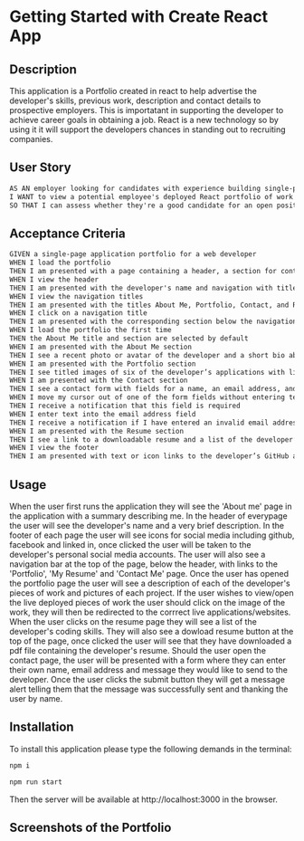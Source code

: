# Getting Started with Create React App

## Description
This application is a Portfolio created in react to help advertise the developer's skills, previous work, description and contact details to prospective employers. This is importatant in supporting the developer to achieve career goals in obtaining a job. React is a new technology so by using it it will support the developers chances in standing out to recruiting companies.

## User Story

```md
AS AN employer looking for candidates with experience building single-page applications
I WANT to view a potential employee's deployed React portfolio of work samples
SO THAT I can assess whether they're a good candidate for an open position
```

## Acceptance Criteria

```md
GIVEN a single-page application portfolio for a web developer
WHEN I load the portfolio
THEN I am presented with a page containing a header, a section for content, and a footer
WHEN I view the header
THEN I am presented with the developer's name and navigation with titles corresponding to different sections of the portfolio
WHEN I view the navigation titles
THEN I am presented with the titles About Me, Portfolio, Contact, and Resume, and the title corresponding to the current section is highlighted
WHEN I click on a navigation title
THEN I am presented with the corresponding section below the navigation without the page reloading and that title is highlighted
WHEN I load the portfolio the first time
THEN the About Me title and section are selected by default
WHEN I am presented with the About Me section
THEN I see a recent photo or avatar of the developer and a short bio about them
WHEN I am presented with the Portfolio section
THEN I see titled images of six of the developer’s applications with links to both the deployed applications and the corresponding GitHub repositories
WHEN I am presented with the Contact section
THEN I see a contact form with fields for a name, an email address, and a message
WHEN I move my cursor out of one of the form fields without entering text
THEN I receive a notification that this field is required
WHEN I enter text into the email address field
THEN I receive a notification if I have entered an invalid email address
WHEN I am presented with the Resume section
THEN I see a link to a downloadable resume and a list of the developer’s proficiencies
WHEN I view the footer
THEN I am presented with text or icon links to the developer’s GitHub and LinkedIn profiles, and their profile on a third platform (Stack Overflow, Twitter)
```

## Usage
When the user first runs the application they will see the 'About me' page in the application with a summary describing me. In the header of everypage the user will see the developer's name and a very brief description. In the footer of each page the user will see icons for social media including github, facebook and linked in, once clicked the user will be taken to the developer's personal social media accounts. The user will also see a navigation bar at the top of the page, below the header, with links to the 'Portfolio', 'My Resume' and 'Contact Me' page. Once the user has opened the portfolio page the user will see a description of each of the developer's pieces of work and pictures of each project. If the user wishes to view/open the live deployed pieces of work the user should click on the image of the work, they will then be redirected to the corrrect live applications/websites. When the user clicks on the resume page they will see a list of the developer's coding skills. They will also see a dowload resume button at the top of the page, once clicked the user will see that they have downloaded a pdf file containing the developer's resume. Should the user open the contact page, the user will be presented with a form where they can enter their own name, email address and message they would like to send to the developer. Once the user clicks the submit button they will get a message alert telling them that the message was successfully sent and thanking the user by name.

## Installation
To install this application please type the following demands in the terminal:
```md
npm i
```
```md
npm run start
```
Then the server will be available at http://localhost:3000 in the browser.

## Screenshots of the Portfolio
